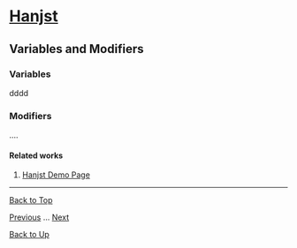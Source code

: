 # [Hanjst](/hanjst/index)
## Variables and Modifiers
### Variables
dddd
### Modifiers
....


#### Related works

1. [Hanjst Demo Page](https://ufqi.com/dev/hanjst/)


----
[Back to Top](/hanjst/hanjst-variable)

[Previous](./hanjst-syntax) ... [Next](./hanjst-function)

[Back to Up](/hanjst/index)

<!--stackedit_data:
eyJoaXN0b3J5IjpbMzEyMTk3NywxMzE0MTM1NDY0LDg1MTA0OD
YxM119
-->